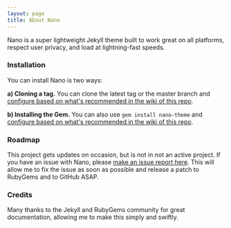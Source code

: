 ```yaml
---
layout: page
title: About Nano
---
```


Nano is a super lightweight Jekyll theme built to work great on all platforms, respect user privacy, and load at lightning-fast speeds.

### Installation

You can install Nano is two ways:

**a) Cloning a tag.** You can clone the latest tag or the master branch and [configure based on what's recommended in the wiki of this repo](https://github.com/doamatto/nano/wiki/Configuration).

**b) Installing the Gem.** You can also use `gem install nano-theme` and [configure based on what's recommended in the wiki of this repo](https://github.com/doamatto/nano/wiki/Configuration).

### Roadmap

This project gets updates on occasion, but is not in not an active project. If you have an issue with Nano, please [make an issue report here](https://github.com/doamatto/nano/issues/new). This will allow me to fix the issue as soon as possible and release a patch to RubyGems and to GitHub ASAP.

### Credits

Many thanks to the Jekyll and RubyGems community for great documentation, allowing me to make this simply and swiftly.
